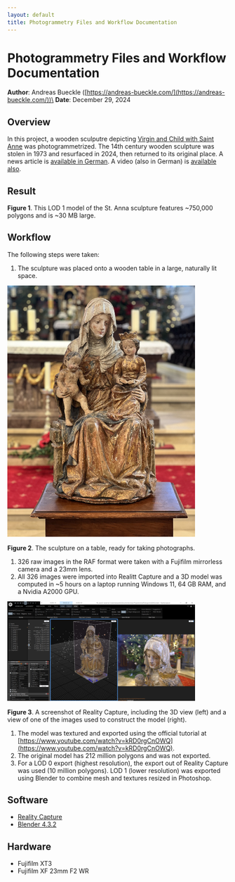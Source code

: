 ```yaml
---
layout: default
title: Photogrammetry Files and Workflow Documentation
---
```


# Photogrammetry Files and Workflow Documentation
**Author**: Andreas Bueckle ([https://andreas-bueckle.com/](https://andreas-bueckle.com/))\
**Date**: December 29, 2024

## Overview
In this project, a wooden sculputre depicting [Virgin and Child with Saint Anne](https://en.wikipedia.org/wiki/Virgin_and_Child_with_Saint_Anne) was photogrammetrized. The 14th century wooden sculpture was stolen in 1973 and resurfaced in 2024, then returned to its original place. A news article is [available in German](https://www.swr.de/swraktuell/baden-wuerttemberg/stuttgart/wiesensteig-diebstahl-figur-kirche-lka-100.html). A video (also in German) is [available also](https://filstalwelle.de/video/2024-11-26-wiesensteig-gestohle-kirchenfigur-anna-selbdritt-kehrt-nach-51-jahren-in-die-stiftskirche-zurueck).

## Result

<script type="module" src="https://cdn.jsdelivr.net/npm/@google/model-viewer"></script>

<model-viewer 
  src="/models/anna_lod_1.glb" 
  alt="LOD 1 model of the sculpture" 
  auto-rotate 
  camera-controls 
  style="width: 100%; height: 500px;">
</model-viewer>

**Figure 1**. This LOD 1 model of the St. Anna sculpture features ~750,000 polygons and is ~30 MB large.

## Workflow
The following steps were taken: 

1. The sculpture was placed onto a wooden table in a large, naturally lit space.    

<img src="images/anna_photo.jpg" alt="Sculpture of St. Anna on table" width="85%">

**Figure 2**. The sculpture on a table, ready for taking photographs.

1. 326 raw images in the RAF format were taken with a Fujifilm mirrorless camera and a 23mm lens. 
2. All 326 images were imported into Realitt Capture and a 3D model was computed in ~5 hours on a laptop running Windows 11, 64 GB RAM, and a Nvidia A2000 GPU.

<img src="images/rc_capture.png" alt="Sculpture of St. Anna on table" width="85%">

**Figure 3**. A screenshot of Reality Capture, including the 3D view (left) and a view of one of the images used to construct the model (right).

1. The model was textured and exported using the official tutorial at [https://www.youtube.com/watch?v=kRD0rgCnOWQ](https://www.youtube.com/watch?v=kRD0rgCnOWQ).
2. The original model has 212 million polygons and was not exported. 
3. For a LOD 0 export (highest resolution), the export out of Reality Capture was used (10 million polygons). LOD 1 (lower resolution) was exported using Blender to combine mesh and textures  resized in Photoshop.   

## Software 
- [Reality Capture](https://www.capturingreality.com/)
- [Blender 4.3.2](https://www.blender.org/)

## Hardware
- Fujifilm XT3
- Fujifilm XF 23mm F2 WR